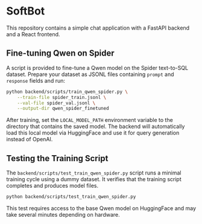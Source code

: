 # SoftBot

This repository contains a simple chat application with a FastAPI backend and a React frontend.

## Fine-tuning Qwen on Spider

A script is provided to fine-tune a Qwen model on the Spider text-to-SQL dataset. Prepare your dataset as JSONL files containing `prompt` and `response` fields and run:

```bash
python backend/scripts/train_qwen_spider.py \
    --train-file spider_train.jsonl \
    --val-file spider_val.jsonl \
    --output-dir qwen_spider_finetuned
```

After training, set the `LOCAL_MODEL_PATH` environment variable to the directory that contains the saved model. The backend will automatically load this local model via HuggingFace and use it for query generation instead of OpenAI.

## Testing the Training Script

The `backend/scripts/test_train_qwen_spider.py` script runs a minimal training cycle using a dummy dataset. It verifies that the training script completes and produces model files.

```bash
python backend/scripts/test_train_qwen_spider.py
```

This test requires access to the base Qwen model on HuggingFace and may take several minutes depending on hardware.

